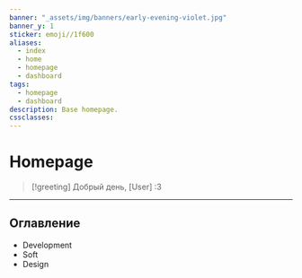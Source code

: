 ```yaml
---
banner: "_assets/img/banners/early-evening-violet.jpg"
banner_y: 1
sticker: emoji//1f600
aliases:
  - index
  - home
  - homepage
  - dashboard
tags:
  - homepage
  - dashboard
description: Base homepage.
cssclasses: 
---
```


# Homepage


> [!greeting]
> Добрый день, [User] :3

---
## Оглавление

- Development
- Soft
- Design
